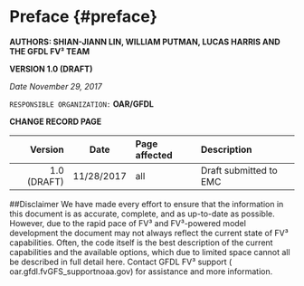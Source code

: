 Preface {#preface}
========================

**AUTHORS: SHIAN-JIANN LIN, WILLIAM PUTMAN, LUCAS HARRIS AND THE GFDL FV&sup3; TEAM**


**VERSION 1.0 (DRAFT)**

*Date November 29, 2017*


`RESPONSIBLE ORGANIZATION:` **OAR/GFDL**

**CHANGE RECORD PAGE**

| Version | Date | Page affected  | Description |
| ----: | :----: | :-------   |  :------------  |
| 1.0 (DRAFT)   |   11/28/2017    | all   | Draft submitted to EMC    |

##Disclaimer
We have made every effort to ensure that the information in this document is as accurate, complete, and as up-to-date as possible. However, due to the rapid pace of FV&sup3; and FV&sup3;-powered model development the document may not always reflect the current state of FV&sup3; capabilities. Often, the code itself is the best description of the current capabilities and the available options, which due to limited space cannot all be described in full detail here. Contact GFDL FV&sup3; support ( oar.gfdl.fvGFS_supportnoaa.gov) for assistance and more information.


